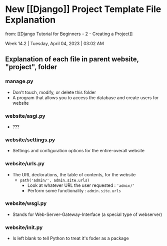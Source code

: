 # New [[Django]] Project Template File Explanation

from: [[Django Tutorial for Beginners - 2 - Creating a Project]]

Week 14.2 | Tuesday, April 04, 2023 | 03:02 AM

## Explanation of each file in parent website, "project", folder

### manage.py

- Don't touch, modify, or delete this folder
- A program that allows you to access the database and create users for website

### website/asgi.py

- ???

### website/settings.py

- Settings and configuration options for the entire-overall website

### website/urls.py

- The URL declorations, the table of contents, for the website
  - `path('admin/', admin.site.urls)`
    - Look at whatever URL the user requested : `'admin/'`
    - Perform some functionality : `admin.site.urls`

### website/wsgi.py

- Stands for Web-Server-Gateway-Interface (a special type of webserver)

### website/__init__.py

- Is left blank to tell Python to treat it's foder as a package
